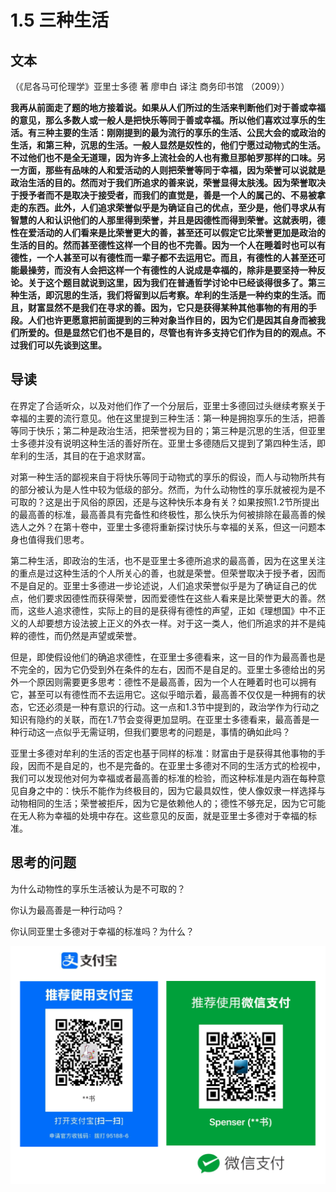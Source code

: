 # 1.5 三种生活

## 文本

（《尼各马可伦理学》亚里士多德 著 廖申白 译注 商务印书馆 （2009））

**我再从前面走了题的地方接着说。如果从人们所过的生活来判断他们对于善或幸福的意见，那么多数人或一般人是把快乐等同于善或幸福。所以他们喜欢过享乐的生活。有三种主要的生活：刚刚提到的最为流行的享乐的生活、公民大会的或政治的生活，和第三种，沉思的生活。一般人显然是奴性的，他们宁愿过动物式的生活。不过他们也不是全无道理，因为许多上流社会的人也有撒旦那帕罗那样的口味。另一方面，那些有品味的人和爱活动的人则把荣誉等同于幸福，因为荣誉可以说就是政治生活的目的。然而对于我们所追求的善来说，荣誉显得太肤浅。因为荣誉取决于授予者而不是取决于接受者，而我们的直觉是，善是一个人的属己的、不易被拿走的东西。此外，人们追求荣誉似乎是为确证自己的优点，至少是，他们寻求从有智慧的人和认识他们的人那里得到荣誉，并且是因德性而得到荣誉。这就表明，德性在爱活动的人们看来是比荣誉更大的善，甚至还可以假定它比荣誉更加是政治的生活的目的。然而甚至德性这样一个目的也不完善。因为一个人在睡着时也可以有德性，一个人甚至可以有德性而一辈子都不去运用它。而且，有德性的人甚至还可能最操劳，而没有人会把这样一个有德性的人说成是幸福的，除非是要坚持一种反论。关于这个题目就说到这里，因为我们在普通哲学讨论中已经谈得很多了。第三种生活，即沉思的生活，我们将留到以后考察。牟利的生活是一种约束的生活。而且，财富显然不是我们在寻求的善。因为，它只是获得某种其他事物的有用的手段。人们也许更愿意把前面提到的三种对象当作目的，因为它们是因其自身而被我们所爱的。但是显然它们也不是目的，尽管也有许多支持它们作为目的的观点。不过我们可以先谈到这里。**

## **导读**

在界定了合适听众，以及对他们作了一个分层后，亚里士多德回过头继续考察关于幸福的主要的流行意见。他在这里提到三种生活：第一种是拥抱享乐的生活，把善等同于快乐；第二种是政治生活，把荣誉视为目的；第三种是沉思的生活，但亚里士多德并没有说明这种生活的善好所在。亚里士多德随后又提到了第四种生活，即牟利的生活，其目的在于追求财富。

对第一种生活的鄙视来自于将快乐等同于动物式的享乐的假设，而人与动物所共有的部分被认为是人性中较为低级的部分。然而，为什么动物性的享乐就被视为是不可取的？这是出于风俗的原因，还是与这种快乐本身有关？如果按照1.2节所提出的最高善的标准，最高善具有完备性和终极性，那么快乐为何被排除在最高善的候选人之外？在第十卷中，亚里士多德将重新探讨快乐与幸福的关系，但这一问题本身也值得我们思考。

第二种生活，即政治的生活，也不是亚里士多德所追求的最高善，因为在这里关注的重点是过这种生活的个人所关心的善，也就是荣誉。但荣誉取决于授予者，因而不是自足的。亚里士多德进一步论述说，人们追求荣誉似乎是为了确证自己的优点，他们要求因德性而获得荣誉，因而爱德性在这些人看来是比荣誉更大的善。然而，这些人追求德性，实际上的目的是获得有德性的声望，正如《理想国》中不正义的人却要想方设法披上正义的外衣一样。对于这一类人，他们所追求的并不是纯粹的德性，而仍然是声望或荣誉。

但是，即使假设他们的确追求德性，在亚里士多德看来，这一目的作为最高善也是不完全的，因为它仍受到外在条件的左右，因而不是自足的。亚里士多德给出的另外一个原因则需要更多思考：德性不是最高善，因为一个人在睡着时也可以拥有它，甚至可以有德性而不去运用它。这似乎暗示着，最高善不仅仅是一种拥有的状态，它还必须是一种有意识的行动。这一点和1.3节中提到的，政治学作为行动之知识有隐约的关联，而在1.7节会变得更加显明。在亚里士多德看来，最高善是一种行动这一点似乎无需证明，但我们要思考的问题是，事情的确如此吗？

亚里士多德对牟利的生活的否定也基于同样的标准：财富由于是获得其他事物的手段，因而不是自足的，也不是完备的。在亚里士多德对不同的生活方式的检视中，我们可以发现他对何为幸福或者最高善的标准的检验，而这种标准是内涵在每种意见自身之中的：快乐不能作为终极目的，因为它最具奴性，使人像奴隶一样选择与动物相同的生活；荣誉被拒斥，因为它是依赖他人的；德性不够充足，因为它可能在无人称为幸福的处境中存在。这些意见的反面，就是亚里士多德对于幸福的标准。

## 思考的问题

为什么动物性的享乐生活被认为是不可取的？

你认为最高善是一种行动吗？

你认同亚里士多德对于幸福的标准吗？为什么？

![](.gitbook/assets/screen-shot-2021-06-10-at-7.41.22-pm%20%282%29.png)


